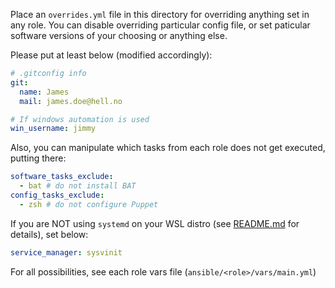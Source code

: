 Place an `overrides.yml` file in this directory for overriding anything set in any role.
You can disable overriding particular config file, or set paticular software versions of your choosing or anything else.

Please put at least below (modified accordingly):

```yaml
# .gitconfig info
git:
  name: James
  mail: james.doe@hell.no

# If windows automation is used
win_username: jimmy
```

Also, you can manipulate which tasks from each role does not get executed, putting there:

```yaml
software_tasks_exclude:
  - bat # do not install BAT
config_tasks_exclude:
  - zsh # do not configure Puppet
```

If you are NOT using `systemd` on your WSL distro (see [README.md](./README.md) for details), set below:

```yaml
service_manager: sysvinit
```

For all possibilities, see each role vars file (`ansible/<role>/vars/main.yml`)
